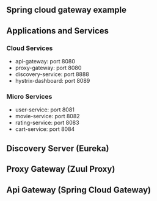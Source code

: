 ## Spring cloud gateway example

## Applications and Services

### Cloud Services
+ api-gateway: port 8080
+ proxy-gateway: port 8080
+ discovery-service: port 8888
+ hystrix-dashboard: port 8089

### Micro Services
+ user-service: port 8081
+ movie-service: port 8082
+ rating-service: port 8083
+ cart-service: port 8084

## Discovery Server (Eureka)

## Proxy Gateway (Zuul Proxy)

## Api Gateway (Spring Cloud Gateway)


